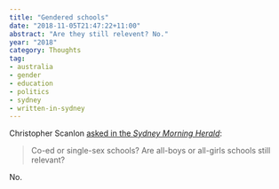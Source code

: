 ```yaml
---
title: "Gendered schools"
date: "2018-11-05T21:47:22+11:00"
abstract: "Are they still relevent? No."
year: "2018"
category: Thoughts
tag:
- australia
- gender
- education
- politics
- sydney
- written-in-sydney
---
```

Christopher Scanlon [asked in the *Sydney Morning Herald*]:

> Co-ed or single-sex schools? Are all-boys or all-girls schools still relevant?

No.

[asked in the *Sydney Morning Herald*]: https://www.smh.com.au/lifestyle/life-and-relationships/co-ed-or-single-sex-schools-are-all-boys-or-all-girls-schools-still-relevant-20181105-p50e13.html
